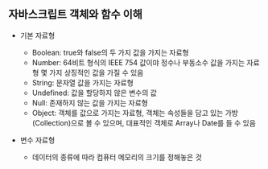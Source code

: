 ## 자바스크립트 객체와 함수 이해

- 기본 자료형

  - Boolean: true와 false의 두 가지 값을 가지는 자료형
  - Number: 64비트 형식의 IEEE 754 값이먀 정수나 부동소수 값을 가지는 자료형 몇 가지 상징적인 값을 가질 수 있음
  - String: 문자열 값을 가지는 자료형
  - Undefined: 값을 할당하지 않은 변수의 값
  - Null: 존재하지 않는 값을 가지는 자료형
  - Object: 객체를 값으로 가지는 자료형, 객체는 속성들을 담고 있는 가방(Collection)으로 볼 수 있으며, 대표적인 객체로 Array나 Date를 들 수 있음

- 변수 자료형
  - 데이터의 종류에 따라 컴퓨터 메모리의 크기를 정해놓은 것
